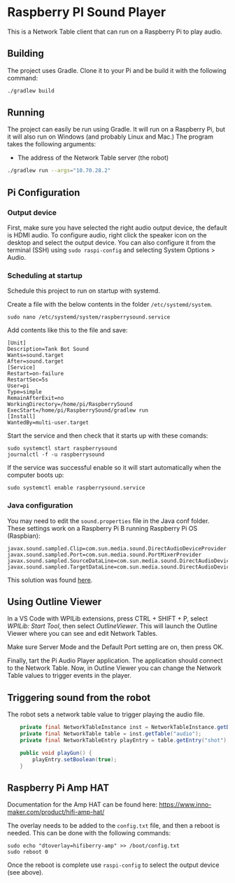 # Raspberry PI Sound Player

This is a Network Table client that can run on a Raspberry Pi to play audio.

## Building
The project uses Gradle. Clone it to your Pi and be build it with the following command:
``` bash
./gradlew build
```

## Running
The project can easily be run using Gradle. It will run on a Raspberry Pi, but it will also run on Windows (and
probably Linux and Mac.)
The program takes the following arguments:
- The address of the Network Table server (the robot)

``` bash
./gradlew run --args="10.70.28.2"
```

## Pi Configuration
### Output device
First, make sure you have selected the right audio output device, the default is HDMI audio. To configure audio, right
click the speaker icon on the desktop and select the output device. You can also configure it from the terminal (SSH)
using `sudo raspi-config` and selecting System Options > Audio.

### Scheduling at startup
Schedule this project to run on startup with systemd.

Create a file with the below contents in the folder `/etc/systemd/system`.

```
sudo nano /etc/systemd/system/raspberrysound.service
```

Add contents like this to the file and save:
```
[Unit]
Description=Tank Bot Sound
Wants=sound.target
After=sound.target
[Service]
Restart=on-failure
RestartSec=5s
User=pi
Type=simple
RemainAfterExit=no
WorkingDirectory=/home/pi/RaspberrySound
ExecStart=/home/pi/RaspberrySound/gradlew run
[Install]
WantedBy=multi-user.target
```

Start the service and then check that it starts up with these comands:
```
sudo systemctl start raspberrysound
journalctl -f -u raspberrysound
```

If the service was successful enable so it will start automatically when the computer boots up:
```
sudo systemctl enable raspberrysound.service
```

### Java configuration
You may need to edit the `sound.properties` file in the Java conf folder. These settings work on a Raspberry Pi B
running Raspberry Pi OS (Raspbian):

```
javax.sound.sampled.Clip=com.sun.media.sound.DirectAudioDeviceProvider
javax.sound.sampled.Port=com.sun.media.sound.PortMixerProvider
javax.sound.sampled.SourceDataLine=com.sun.media.sound.DirectAudioDeviceProvider
javax.sound.sampled.TargetDataLine=com.sun.media.sound.DirectAudioDeviceProvider
```
This solution was found [here](https://nealvs.wordpress.com/2017/08/11/java-sound-on-a-raspberry-pi-with-openjdk/).

## Using Outline Viewer
In a VS Code with WPILib extensions, press CTRL + SHIFT + P, select _WPILib: Start Tool_, then select _OutlineViewer_.
This will launch the Outline Viewer where you can see and edit Network Tables.

Make sure Server Mode and the Default Port setting are on, then press OK.

Finally, tart the Pi Audio Player application. The application should connect to the Network Table. Now, in Outline
Viewer you can change the Network Table values to trigger events in the player.

## Triggering sound from the robot
The robot sets a network table value to trigger playing the audio file.
``` java
    private final NetworkTableInstance inst = NetworkTableInstance.getDefault();
    private final NetworkTable table = inst.getTable("audio");
    private final NetworkTableEntry playEntry = table.getEntry("shot");

    public void playGun() {
        playEntry.setBoolean(true);
    }
```

## Raspberry Pi Amp HAT
Documentation for the Amp HAT can be found here: https://www.inno-maker.com/product/hifi-amp-hat/

The overlay needs to be added to the `config.txt` file, and then a reboot is needed. This can be done with the following commands:
```
sudo echo "dtoverlay=hifiberry-amp" >> /boot/config.txt
sudo reboot 0
```
Once the reboot is complete use `raspi-config` to select the output device (see above).
